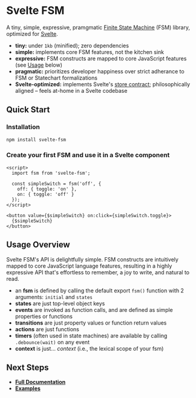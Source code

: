 # Svelte FSM

A tiny, simple, expressive, pramgmatic [Finite State
Machine](https://en.wikipedia.org/wiki/Finite-state_machine) (FSM) library, optimized for
[Svelte](https://svelte.dev).
* **tiny:** under `1kb` (minified); zero dependencies
* **simple:** implements core FSM features, not the kitchen sink
* **expressive:** FSM constructs are mapped to core JavaScript features (see [Usage](#usage) below)
* **pragmatic:** prioritizes developer happiness over strict adherance to FSM or Statechart
formalizations
* **Svelte-optimized:** implements Svelte's [store
contract](https://svelte.dev/docs#Store_contract); philosophically aligned – feels at-home in a
Svelte codebase

## Quick Start

### Installation

```bash
npm install svelte-fsm
```

### Create your first FSM and use it in a Svelte component

```svelte
<script>
  import fsm from 'svelte-fsm';

  const simpleSwitch = fsm('off', {
    off: { toggle: 'on' },
    on: { toggle: 'off' }
  });
</script>

<button value={$simpleSwitch} on:click={simpleSwitch.toggle}>
  {$simpleSwitch}
</button>
```

## Usage Overview

Svelte FSM's API is delightfully simple. FSM constructs are intuitively mapped to core JavaScript
language features, resulting in a highly expressive API that's effortless to remember, a joy to
write, and natural to read.
* an **fsm** is defined by calling the default export `fsm()` function with 2 arguments: `initial`
and `states`
* **states** are just top-level object keys
* **events** are invoked as function calls, and are defined as simple properties or functions
* **transitions** are just property values or function return values
* **actions** are just functions
* **timers** (often used in state machines) are available by calling `.debounce(wait)` on any event
* **context** is just… *context* (i.e., the lexical scope of your fsm)

## Next Steps

* **[Full Documentation](https://github.com/kenkunz/svelte-fsm/wiki)**
* **[Examples](https://github.com/kenkunz/svelte-fsm/wiki/Examples)**
